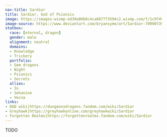 ```yaml
---
nav-title: Sardior
title: Sardior, God of Psionics
image: https://images-wixmp-ed30a86b8c4ca887773594c2.wixmp.com/f/1c974924-6b69-45e1-9b1a-3b3e3bc66c17/dbqns1u-309abe32-e6c4-4c65-8e6c-4ae198771baa.jpg/v1/fill/w_1024,h_1392,q_75,strp/sardior_by_bryansyme_dbqns1u-fullview.jpg?token=eyJ0eXAiOiJKV1QiLCJhbGciOiJIUzI1NiJ9.eyJzdWIiOiJ1cm46YXBwOjdlMGQxODg5ODIyNjQzNzNhNWYwZDQxNWVhMGQyNmUwIiwiaXNzIjoidXJuOmFwcDo3ZTBkMTg4OTgyMjY0MzczYTVmMGQ0MTVlYTBkMjZlMCIsIm9iaiI6W1t7ImhlaWdodCI6Ijw9MTM5MiIsInBhdGgiOiJcL2ZcLzFjOTc0OTI0LTZiNjktNDVlMS05YjFhLTNiM2UzYmM2NmMxN1wvZGJxbnMxdS0zMDlhYmUzMi1lNmM0LTRjNjUtOGU2Yy00YWUxOTg3NzFiYWEuanBnIiwid2lkdGgiOiI8PTEwMjQifV1dLCJhdWQiOlsidXJuOnNlcnZpY2U6aW1hZ2Uub3BlcmF0aW9ucyJdfQ.zqZregRdKl5kBeWDigL0ixOUlkbDZGdhkMRverwgfUg
image-source: https://www.deviantart.com/bryansyme/art/Sardior-709907394
statbox:
  race: [eternal, dragon]
  gender: male
  alignment: neutral
  domains:
  - Knowledge
  - Trickery
  portfolio:
  - Gem dragons
  - Night
  - Psionics
  - Secrets
  allies:
  - Io
  - Sehanine
  - Vecna
links:
- D&D wiki|https://dungeonsdragons.fandom.com/wiki/Sardior
- Greyhawk|https://greyhawkonline.com/greyhawkwiki/Sardior
- Forgotten Realms|https://forgottenrealms.fandom.com/wiki/Sardior
---
```


TODO
